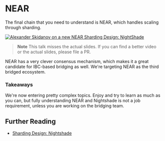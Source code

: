 # NEAR

The final chain that you need to understand is NEAR, which handles scaling through sharding. 

[![Alexander Skidanov on a new NEAR Sharding Design: NightShade](https://img.youtube.com/vi/LFi3SgkBtkA/maxresdefault.jpg)](https://youtu.be/LFi3SgkBtkA)

> **Note**
> This talk misses the actual slides. If you can find a better video or the actual slides, please file a PR.

NEAR has a very clever consensus mechanism, which makes it a great candidate for IBC-based bridging as well. We're targeting NEAR as the third bridged ecosystem.

### Takeaways

We're now entering pretty complex topics. Enjoy and try to learn as much as you can, but fully understanding NEAR and Nightshade is not a job requirement, unless you are working on the bridging team.

## Further Reading

- [Sharding Design: Nightshade](https://near.org/papers/nightshade/#introduction)